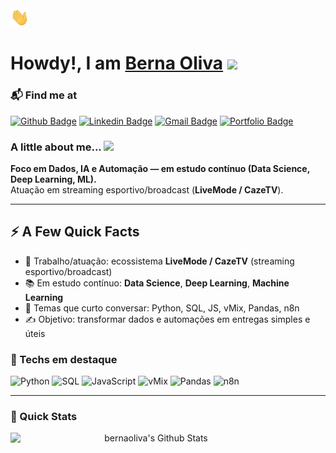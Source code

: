 <img width="30px" margin="0px" src="https://raw.githubusercontent.com/ABSphreak/ABSphreak/master/gifs/Hi.gif">
<h1>Howdy!, I am <a href="https://github.com/bernaoliva">Berna Oliva</a> <img height="30px" src="https://emojis.slackmojis.com/emojis/images/1531849430/4246/blob-sunglasses.gif?1531849430"></h1>

### 📬 Find me at
[![Github Badge](https://img.shields.io/badge/-Github-black?style=flat-square&logo=github&link=https://github.com/bernaoliva)](https://github.com/bernaoliva)
[![Linkedin Badge](https://img.shields.io/badge/-LinkedIn-0A66C2?style=flat-square&logo=Linkedin&logoColor=white&link=https://www.linkedin.com/in/SEU-LINK)](https://www.linkedin.com/in/SEU-LINK)
[![Gmail Badge](https://img.shields.io/badge/-Email-d14836?style=flat-square&logo=Gmail&logoColor=white&link=mailto:SEU-EMAIL)](mailto:SEU-EMAIL)
[![Portfolio Badge](https://img.shields.io/badge/-Portfolio-181717?style=flat-square&logo=githubpages&logoColor=white&link=https://bernaoliva.github.io)](https://bernaoliva.github.io)

### A little about me...  <img src="https://media.giphy.com/media/VgCDAzcKvsR6OM0uWg/giphy.gif" width="50">
**Foco em Dados, IA e Automação — em estudo contínuo (Data Science, Deep Learning, ML).**  
Atuação em streaming esportivo/broadcast (**LiveMode / CazeTV**).

---

## ⚡️ A Few Quick Facts

- 🔭 Trabalho/atuação: ecossistema **LiveMode / CazeTV** (streaming esportivo/broadcast)
- 📚 Em estudo contínuo: **Data Science**, **Deep Learning**, **Machine Learning**
- 💬 Temas que curto conversar: Python, SQL, JS, vMix, Pandas, n8n
- ✍️ Objetivo: transformar dados e automações em entregas simples e úteis

### 🧱 Techs em destaque
<p>
  <img alt="Python" src="https://img.shields.io/badge/Python-3776AB?style=flat&logo=python&logoColor=white" />
  <img alt="SQL" src="https://img.shields.io/badge/SQL-025E8C?style=flat" />
  <img alt="JavaScript" src="https://img.shields.io/badge/JavaScript-F7DF1E?style=flat&logo=javascript&logoColor=000" />
  <img alt="vMix" src="https://img.shields.io/badge/vMix-1A73E8?style=flat&labelColor=0B3D91" />
  <img alt="Pandas" src="https://img.shields.io/badge/Pandas-150458?style=flat&logo=pandas&logoColor=white" />
  <img alt="n8n" src="https://img.shields.io/badge/n8n-EE4962?style=flat&logo=n8n&logoColor=white" />
</p>

---

### 🚀 Quick Stats
<p align="center">
  <img width="450" align="left" src="https://github-readme-stats.vercel.app/api?username=bernaoliva&show_icons=true&line_height=21&theme=react" alt="bernaoliva's Github Stats" />
  <!-- <img width="340" height="155" align="center"
       src="https://github-readme-stats.vercel.app/api/top-langs/?username=bernaoliva&langs_count=6&hide=handlebars,jupyter%20notebook,css&theme=react&line_height=27&layout=compact" /> -->
</p>

<!-- Opcional: contador de views
![Profile Views](https://komarev.com/ghpvc/?username=bernaoliva)
-->
